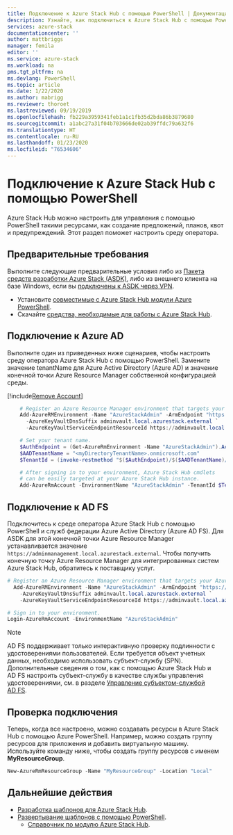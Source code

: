 ```yaml
---
title: Подключение к Azure Stack Hub с помощью PowerShell | Документация Майкрософт
description: Узнайте, как подключиться к Azure Stack Hub с помощью PowerShell.
services: azure-stack
documentationcenter: ''
author: mattbriggs
manager: femila
editor: ''
ms.service: azure-stack
ms.workload: na
pms.tgt_pltfrm: na
ms.devlang: PowerShell
ms.topic: article
ms.date: 1/22/2020
ms.author: mabrigg
ms.reviewer: thoroet
ms.lastreviewed: 09/19/2019
ms.openlocfilehash: fb229a3959341feb1a1c1fb35d2bda86b3879680
ms.sourcegitcommit: a1abc27a31f04b703666de02ab39ffdc79a632f6
ms.translationtype: HT
ms.contentlocale: ru-RU
ms.lasthandoff: 01/23/2020
ms.locfileid: "76534606"
---
```

# <a name="connect-to-azure-stack-hub-with-powershell"></a>Подключение к Azure Stack Hub с помощью PowerShell

Azure Stack Hub можно настроить для управления с помощью PowerShell такими ресурсами, как создание предложений, планов, квот и предупреждений. Этот раздел поможет настроить среду оператора.

## <a name="prerequisites"></a>Предварительные требования

Выполните следующие предварительные условия либо из [Пакета средств разработки Azure Stack (ASDK)](../asdk/asdk-connect.md#connect-with-rdp), либо из внешнего клиента на базе Windows, если вы [подключены к ASDK через VPN](../asdk/asdk-connect.md#connect-with-vpn).

- Установите [совместимые с Azure Stack Hub модули Azure PowerShell](azure-stack-powershell-install.md).  
- Скачайте [средства, необходимые для работы с Azure Stack Hub](azure-stack-powershell-download.md).  

## <a name="connect-with-azure-ad"></a>Подключение к Azure AD

Выполните один из приведенных ниже сценариев, чтобы настроить среду оператора Azure Stack Hub с помощью PowerShell. Замените значение tenantName для Azure Active Directory (Azure AD) и значение конечной точки Azure Resource Manager собственной конфигурацией среды.

[!include[Remove Account](../../includes/remove-account.md)]

```powershell  
    # Register an Azure Resource Manager environment that targets your Azure Stack Hub instance. Get your Azure Resource Manager endpoint value from your service provider.
    Add-AzureRMEnvironment -Name "AzureStackAdmin" -ArmEndpoint "https://adminmanagement.local.azurestack.external" `
      -AzureKeyVaultDnsSuffix adminvault.local.azurestack.external `
      -AzureKeyVaultServiceEndpointResourceId https://adminvault.local.azurestack.external

    # Set your tenant name.
    $AuthEndpoint = (Get-AzureRmEnvironment -Name "AzureStackAdmin").ActiveDirectoryAuthority.TrimEnd('/')
    $AADTenantName = "<myDirectoryTenantName>.onmicrosoft.com"
    $TenantId = (invoke-restmethod "$($AuthEndpoint)/$($AADTenantName)/.well-known/openid-configuration").issuer.TrimEnd('/').Split('/')[-1]

    # After signing in to your environment, Azure Stack Hub cmdlets
    # can be easily targeted at your Azure Stack Hub instance.
    Add-AzureRmAccount -EnvironmentName "AzureStackAdmin" -TenantId $TenantId
```

## <a name="connect-with-ad-fs"></a>Подключение к AD FS

Подключитесь к среде оператора Azure Stack Hub с помощью PowerShell и служб федерации Azure Active Directory (Azure AD FS). Для ASDK для этой конечной точки Azure Resource Manager устанавливается значение `https://adminmanagement.local.azurestack.external`. Чтобы получить конечную точку Azure Resource Manager для интегрированных систем Azure Stack Hub, обратитесь к поставщику услуг.

  ```powershell  
  # Register an Azure Resource Manager environment that targets your Azure Stack Hub instance. Get your Azure Resource Manager endpoint value from your service provider.
    Add-AzureRMEnvironment -Name "AzureStackAdmin" -ArmEndpoint "https://adminmanagement.local.azurestack.external" `
      -AzureKeyVaultDnsSuffix adminvault.local.azurestack.external `
      -AzureKeyVaultServiceEndpointResourceId https://adminvault.local.azurestack.external

  # Sign in to your environment.
  Login-AzureRmAccount -EnvironmentName "AzureStackAdmin"
  ```

> [!Note]  
> AD FS поддерживает только интерактивную проверку подлинности с удостоверениями пользователей. Если требуется объект учетных данных, необходимо использовать субъект-службу (SPN). Дополнительные сведения о том, как с помощью Azure Stack Hub и AD FS настроить субъект-службу в качестве службы управления удостоверениями, см. в разделе [Управление субъектом-службой AD FS](azure-stack-create-service-principals.md#manage-an-ad-fs-service-principal).

## <a name="test-the-connectivity"></a>Проверка подключения

Теперь, когда все настроено, можно создавать ресурсы в Azure Stack Hub с помощью Azure PowerShell. Например, можно создать группу ресурсов для приложения и добавить виртуальную машину. Используйте команду ниже, чтобы создать группу ресурсов с именем **MyResourceGroup**.

```powershell  
New-AzureRmResourceGroup -Name "MyResourceGroup" -Location "Local"
```

## <a name="next-steps"></a>Дальнейшие действия

- [Разработка шаблонов для Azure Stack Hub](../user/azure-stack-develop-templates.md).
- [Развертывание шаблонов с помощью PowerShell](../user/azure-stack-deploy-template-powershell.md).
  - [Справочник по модулю Azure Stack Hub](https://docs.microsoft.com/powershell/azure/azure-stack/overview).
